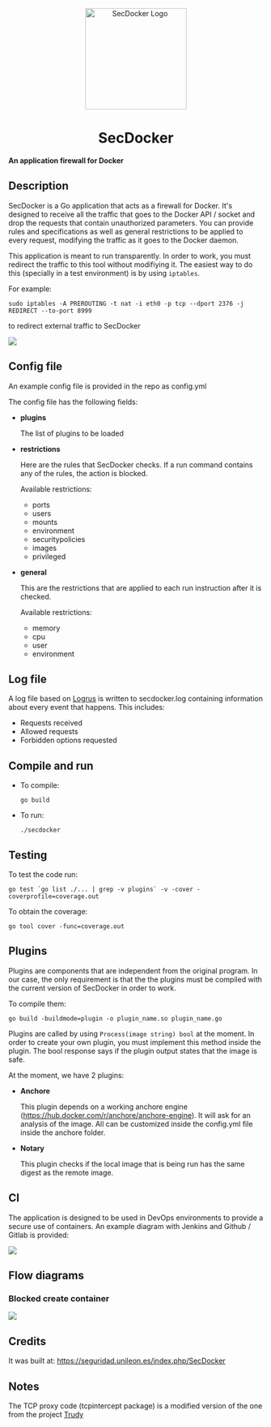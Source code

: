 <p align="center">
<div style="text-align: center">

<img src="docs/SecDocker-logo.png" alt="SecDocker Logo" width="200"/>

# SecDocker

</div>
</p>

**An application firewall for Docker**

## Description

SecDocker is a Go application that acts as a firewall for Docker. It's designed to receive all the traffic that goes to the Docker API / socket and drop the requests that contain unauthorized parameters. You can provide rules and specifications as well as general restrictions to be applied to every request, modifying the traffic as it goes to the Docker daemon.

This application is meant to run transparently. In order to work, you must redirect the traffic to this tool without modifiying it. The easiest way to do this (specially in a test environment) is by using `iptables`.

For example:

`sudo iptables -A PREROUTING -t nat -i eth0 -p tcp --dport 2376 -j REDIRECT --to-port 8999`

to redirect external traffic to SecDocker

![](docs/SecDocker.png)

## Config file

An example config file is provided in the repo as config.yml

The config file has the following fields:

* **plugins**

    The list of plugins to be loaded

* **restrictions**

    Here are the rules that SecDocker checks. If a run command contains any of the rules, the action is blocked.

    Available restrictions:
    * ports
    * users
    * mounts
    * environment
    * securitypolicies
    * images
    * privileged

* **general**

    This are the restrictions that are applied to each run instruction after it is checked.

    Available restrictions:
    * memory
    * cpu
    * user
    * environment

## Log file

A log file based on [Logrus](https://github.com/sirupsen/logrus) is written to secdocker.log containing information about every event that happens. This includes:

* Requests received
* Allowed requests
* Forbidden options requested

## Compile and run

- To compile: 

    `go build`

- To run:

    `./secdocker`

## Testing

To test the code run: 
```
go test `go list ./... | grep -v plugins` -v -cover -coverprofile=coverage.out
```

To obtain the coverage: 
```
go tool cover -func=coverage.out
```

## Plugins
Plugins are components that are independent from the original program. In our case, the only requirement is that the the plugins must be compiled with the current version of SecDocker in order to work.

To compile them: 

```
go build -buildmode=plugin -o plugin_name.so plugin_name.go
```

Plugins are called by using `Process(image string) bool` at the moment. In order to create your own plugin, you must implement this method inside the plugin. The bool response says if the plugin output states that the image is safe.

At the moment, we have 2 plugins:

* **Anchore**

    This plugin depends on a working anchore engine (https://hub.docker.com/r/anchore/anchore-engine). It will ask for an analysis of the image. All can be customized inside the config.yml file inside the anchore folder.

* **Notary**

    This plugin checks if the local image that is being run has the same digest as the remote image. 

## CI

The application is designed to be used in DevOps environments to provide a secure use of containers. An example diagram with Jenkins and Github / Gitlab is provided:

![](docs/CI.png)

## Flow diagrams

### Blocked create container

![](docs/BlockDiagram.png)

## Credits

It was built at: https://seguridad.unileon.es/index.php/SecDocker

## Notes

The TCP proxy code (tcpintercept package) is a modified version of the one from the project [Trudy](https://github.com/praetorian-inc/trudy)
